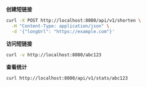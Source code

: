 **创建短链接**

```sh
curl -X POST http://localhost:8080/api/v1/shorten \
  -H "Content-Type: application/json" \
  -d '{"longUrl": "https://example.com"}'
```

**访问短链接**

```sh
curl -v http://localhost:8080/abc123
```

**查看统计**

```sh
curl http://localhost:8080/api/v1/stats/abc123
```

